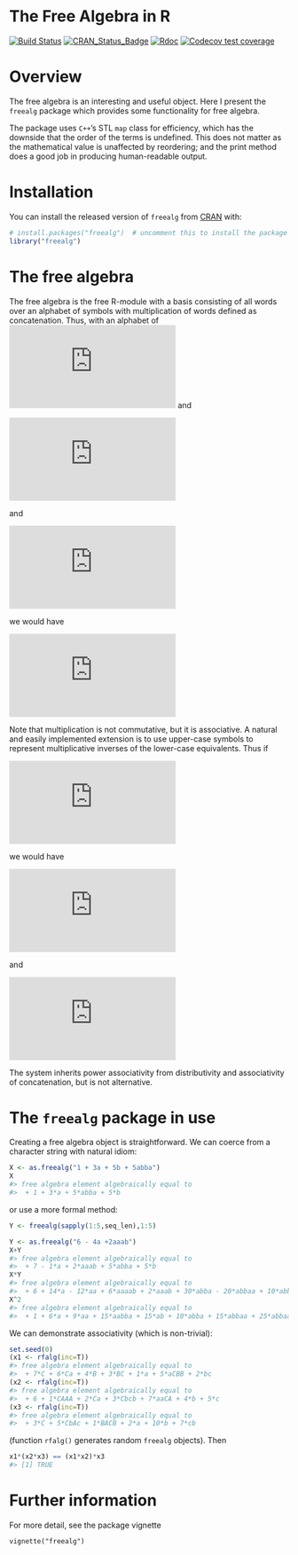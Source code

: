 The Free Algebra in R
================

<!-- README.md is generated from README.Rmd. Please edit that file -->

<!-- badges: start -->

[![Build
Status](https://travis-ci.org/RobinHankin/freealg.svg?branch=master)](https://travis-ci.org/RobinHankin/freealg)
[![CRAN\_Status\_Badge](https://www.r-pkg.org/badges/version/freealg)](https://cran.r-project.org/package=freealg)
[![Rdoc](http://www.rdocumentation.org/badges/version/freealg)](http://www.rdocumentation.org/packages/freealg)
[![Codecov test
coverage](https://codecov.io/gh/RobinHankin/freealg/branch/master/graph/badge.svg)](https://codecov.io/gh/RobinHankin/freealg/branch/master)
<!-- badges: end -->

# Overview

The free algebra is an interesting and useful object. Here I present the
`freealg` package which provides some functionality for free algebra.

The package uses `C++`’s STL `map` class for efficiency, which has the
downside that the order of the terms is undefined. This does not matter
as the mathematical value is unaffected by reordering; and the print
method does a good job in producing human-readable output.

# Installation

You can install the released version of `freealg` from
[CRAN](https://CRAN.R-project.org) with:

``` r
# install.packages("freealg")  # uncomment this to install the package
library("freealg")
```

# The free algebra

The free algebra is the free R-module with a basis consisting of all
words over an alphabet of symbols with multiplication of words defined
as concatenation. Thus, with an alphabet of
![\\{x,y,z\\}](https://latex.codecogs.com/png.latex?%5C%7Bx%2Cy%2Cz%5C%7D
"\\{x,y,z\\}") and

  
![
A=\\alpha x^2yx + \\beta zy
](https://latex.codecogs.com/png.latex?%0AA%3D%5Calpha%20x%5E2yx%20%2B%20%5Cbeta%20zy%0A
"
A=\\alpha x^2yx + \\beta zy
")  

and

  
![
B=\\gamma z + \\delta y^4
](https://latex.codecogs.com/png.latex?%0AB%3D%5Cgamma%20z%20%2B%20%5Cdelta%20y%5E4%0A
"
B=\\gamma z + \\delta y^4
")  

we would have

  
![
A\\cdot B=\\left(\\alpha x^2yx+\\beta zy\\right)\\cdot\\left(\\gamma
z+\\delta y^4\\right)=\\alpha\\gamma x^2yxz+\\alpha\\delta
x^2yxy^4+\\beta\\gamma zyz+\\beta\\delta zy^5
](https://latex.codecogs.com/png.latex?%0AA%5Ccdot%20B%3D%5Cleft%28%5Calpha%20x%5E2yx%2B%5Cbeta%20zy%5Cright%29%5Ccdot%5Cleft%28%5Cgamma%20z%2B%5Cdelta%20y%5E4%5Cright%29%3D%5Calpha%5Cgamma%20x%5E2yxz%2B%5Calpha%5Cdelta%20x%5E2yxy%5E4%2B%5Cbeta%5Cgamma%20zyz%2B%5Cbeta%5Cdelta%20zy%5E5%0A
"
A\\cdot B=\\left(\\alpha x^2yx+\\beta zy\\right)\\cdot\\left(\\gamma z+\\delta y^4\\right)=\\alpha\\gamma x^2yxz+\\alpha\\delta x^2yxy^4+\\beta\\gamma zyz+\\beta\\delta zy^5
")  

Note that multiplication is not commutative, but it is associative. A
natural and easily implemented extension is to use upper-case symbols to
represent multiplicative inverses of the lower-case equivalents. Thus if

  
![
C=\\epsilon
X^2](https://latex.codecogs.com/png.latex?%0AC%3D%5Cepsilon%20X%5E2 "
C=\\epsilon X^2")  

we would have

  
![
A\\cdot C=\\left(\\alpha x^2yx+\\beta zy\\right)\\cdot\\epsilon X^2=
\\alpha\\epsilon x^2yX + \\beta\\epsilon zyX^2
](https://latex.codecogs.com/png.latex?%0AA%5Ccdot%20C%3D%5Cleft%28%5Calpha%20x%5E2yx%2B%5Cbeta%20zy%5Cright%29%5Ccdot%5Cepsilon%20X%5E2%3D%0A%5Calpha%5Cepsilon%20x%5E2yX%20%2B%20%5Cbeta%5Cepsilon%20zyX%5E2%0A
"
A\\cdot C=\\left(\\alpha x^2yx+\\beta zy\\right)\\cdot\\epsilon X^2=
\\alpha\\epsilon x^2yX + \\beta\\epsilon zyX^2
")  

and

  
![
C\\cdot A=\\epsilon X^2\\cdot\\left(\\alpha x^2yx+\\beta zy\\right)=
\\alpha\\epsilon yx + \\beta\\epsilon X^2zy.
](https://latex.codecogs.com/png.latex?%0AC%5Ccdot%20A%3D%5Cepsilon%20X%5E2%5Ccdot%5Cleft%28%5Calpha%20x%5E2yx%2B%5Cbeta%20zy%5Cright%29%3D%0A%5Calpha%5Cepsilon%20yx%20%2B%20%5Cbeta%5Cepsilon%20X%5E2zy.%0A
"
C\\cdot A=\\epsilon X^2\\cdot\\left(\\alpha x^2yx+\\beta zy\\right)=
\\alpha\\epsilon yx + \\beta\\epsilon X^2zy.
")  

The system inherits power associativity from distributivity and
associativity of concatenation, but is not alternative.

# The `freealg` package in use

Creating a free algebra object is straightforward. We can coerce from a
character string with natural idiom:

``` r
X <- as.freealg("1 + 3a + 5b + 5abba")
X
#> free algebra element algebraically equal to
#>  + 1 + 3*a + 5*abba + 5*b
```

or use a more formal method:

``` r
Y <- freealg(sapply(1:5,seq_len),1:5)
```

``` r
Y <- as.freealg("6 - 4a +2aaab")
X+Y
#> free algebra element algebraically equal to
#>  + 7 - 1*a + 2*aaab + 5*abba + 5*b
X*Y
#> free algebra element algebraically equal to
#>  + 6 + 14*a - 12*aa + 6*aaaab + 2*aaab + 30*abba - 20*abbaa + 10*abbaaaab + 30*b - 20*ba + 10*baaab
X^2
#> free algebra element algebraically equal to
#>  + 1 + 6*a + 9*aa + 15*aabba + 15*ab + 10*abba + 15*abbaa + 25*abbaabba + 25*abbab + 10*b + 15*ba + 25*babba + 25*bb
```

We can demonstrate associativity (which is non-trivial):

``` r
set.seed(0)
(x1 <- rfalg(inc=T))
#> free algebra element algebraically equal to
#>  + 7*C + 6*Ca + 4*B + 3*BC + 1*a + 5*aCBB + 2*bc
(x2 <- rfalg(inc=T))
#> free algebra element algebraically equal to
#>  + 6 + 1*CAAA + 2*Ca + 3*Cbcb + 7*aaCA + 4*b + 5*c
(x3 <- rfalg(inc=T))
#> free algebra element algebraically equal to
#>  + 3*C + 5*CbAc + 1*BACB + 2*a + 10*b + 7*cb
```

(function `rfalg()` generates random `freealg` objects). Then

``` r
x1*(x2*x3) == (x1*x2)*x3
#> [1] TRUE
```

# Further information

For more detail, see the package vignette

`vignette("freealg")`
